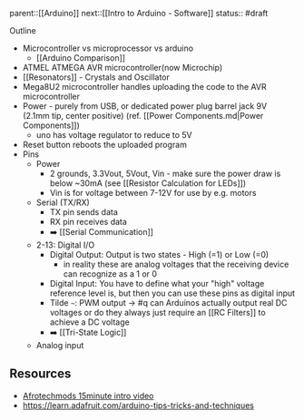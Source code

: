 parent::[[Arduino]]
next::[[Intro to Arduino - Software]]
status:: #draft


Outline
- Microcontroller vs microprocessor vs arduino
	- [[Arduino Comparison]]
- ATMEL ATMEGA AVR microcontroller(now Microchip)
- [[Resonators]] - Crystals and Oscillator
- Mega8U2 microcontroller handles uploading the code to the AVR microcontroller
- Power - purely from USB, or dedicated power plug barrel jack 9V (2.1mm tip, center positive) (ref. [[Power Components.md|Power Components]]) 
	- uno has voltage regulator to reduce to 5V
- Reset button reboots the uploaded program
- Pins
	- Power
		- 2 grounds, 3.3Vout, 5Vout, Vin - make sure the power draw is below ~30mA (see [[Resistor Calculation for LEDs]])
		- Vin is for voltage between 7-12V for use by e.g. motors
	- Serial (TX/RX)
		- TX pin sends data
		- RX pin receives data
		- ➡️ [[Serial Communication]]
	- 2-13: Digital I/O
		- Digital Output: Output is two states - High (=1) or Low (=0)
			- in reality these are analog voltages that the receiving device can recognize as a 1 or 0
		- Digital Input: You have to define what your "high" voltage reference level is, but then you can use these pins as digital input
		- Tilde `~`: PWM output -> #q can Arduinos actually output real DC voltages or do they always just require an [[RC Filters]] to achieve a DC voltage
		- ➡️ [[Tri-State Logic]]
	- Analog input


## Resources
- [Afrotechmods 15minute intro video](https://www.youtube.com/watch?v=nL34zDTPkcs)
- https://learn.adafruit.com/arduino-tips-tricks-and-techniques
